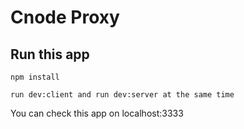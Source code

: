 # Cnode Proxy

## Run this app
```
npm install

run dev:client and run dev:server at the same time
```
You can check this app on localhost:3333
